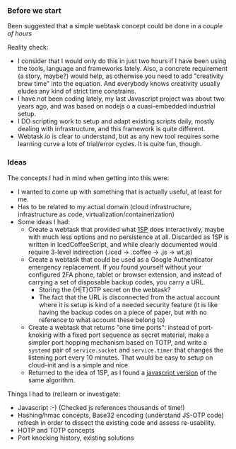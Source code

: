 
### Before we start

Been suggested that a simple webtask concept could be done in a
*couple of hours*

Reality check:
- I consider that I would only do this in just two hours if I have been using the tools, language and frameworks lately. Also, a concrete requirement (a story, maybe?) would help, as otherwise you need to add "creativity brew time" into the equation. And everybody knows creativity usually eludes any kind of strict time constrains.
- I have not been coding lately, my last Javascript project was about two years ago, and was based on nodejs o a cuasi-embedded industrial setup.
- I DO scripting work to setup and adapt existing scripts daily, mostly dealing with infrastructure, and this framework is quite different.
- Webtask.io is clear to understand, but as any new tool requires some learning curve a lots of trial/error cycles. It is quite fun, though.

### Ideas
The concepts I had in mind when getting into this were:
- I wanted to come up with something that is actually useful, at least for me.
- Has to be related to my actual domain (cloud infrastructure, infrastructure as code, virtualization/containerization)
- Some ideas I had:
  - Create a webtask that provided what [1SP](https://oneshallpass.com/) does interactively, maybe with much less options and no persistence at all. Discarded as 1SP is written in IcedCoffeeScript, and while clearly documented would require 3-level indirection (.iced -> .coffee -> .js -> wt.js)
  - Create a webtask that could be used as a Google Authenticator emergency replacement. If you found yourself without your configured 2FA phone, tablet or browser extension, and instead of carrying a set of disposable backup codes, you carry a URL.
    - Storing the {H|T}OTP secret on the webtask?
    - The fact that the URL is disconnected from the actual account where it is setup is kind of a needed security feature (it is like having the backup codes on a piece of paper, but with no reference to what account these belong to)
  - Create a webtask that returns "one time ports": instead of port-knoking with a fixed port sequence as secret material, make a simpler port hopping mechanism based on TOTP, and write a `systemd` pair of `service.socket` and `service.timer` that changes the listening port every 10 minutes. That would be easy to setup on cloud-init and is a simple and nice
  - Returned to the idea of 1SP, as I found a [javascript version](https://github.com/cyfdecyf/mypass) of the same algorithm.

Things I had to (re)learn or investigate:

- Javascript :-) (Checked js references thousands of time!)
- Hashing/hmac concepts, Base32 encoding (understand JS-OTP code) refresh in order to dissect the existing code and assess re-usability.
- HOTP and TOTP concepts
- Port knocking history, existing solutions
